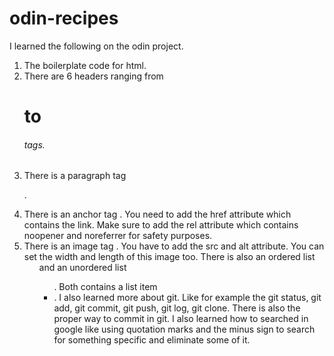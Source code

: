 # odin-recipes

I learned the following on the odin project.

1. The boilerplate code for html.
2. There are 6 headers ranging from <h1> to <h6> tags.
3. There is a paragraph tag <p>.
4. There is an anchor tag <a>. You need to add the href attribute which contains the link. Make sure to add the rel attribute which contains noopener and noreferrer for safety purposes.
5. There is an image tag <img>. You have to add the src and alt attribute. You can set the width and length of this image too.
   There is also an ordered list <ol> and an unordered list <ul>. Both contains a list item <li>.
   I also learned more about git. Like for example the git status, git add, git commit, git push, git log, git clone. There is also the proper way to commit in git.
   I also learned how to searched in google like using quotation marks and the minus sign to search for something specific and eliminate some of it.
